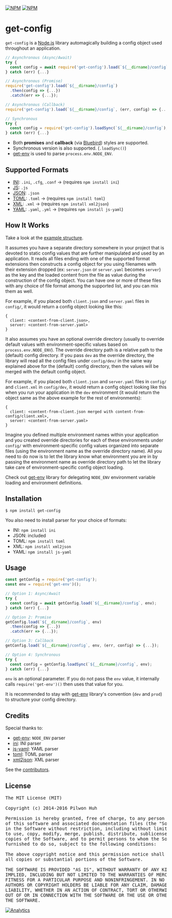 [![NPM](https://nodei.co/npm/get-config.png?downloads=false&stars=false)](https://npmjs.org/package/get-config) [![NPM](https://nodei.co/npm-dl/get-config.png?months=6)](https://npmjs.org/package/get-config)


# get-config

`get-config` is a [Node.js](http://nodejs.org/) library automagically building a config object used throughout an application.

```js
// Asynchronous (Async/Await)
try {
  const config = await require('get-config').load(`${__dirname}/config`);
} catch (err) {...}

// Asynchronous (Promise)
require('get-config').load(`${__dirname}/config`)
  .then(config => {...})
  .catch(err => {...});

// Asynchronous (Callback)
require('get-config').load(`${__dirname}/config`, (err, config) => {...});

// Synchronous
try {
  const config = require('get-config').loadSync(`${__dirname}/config`);
} catch (err) {...}
```

* Both **promises** and **callback** (via [Bluebird](https://github.com/petkaantonov/bluebird)) styles are supported.
* Synchronous version is also supported. (`.loadSync()`)
* [get-env](https://github.com/pilwon/node-get-env) is used to parse `process.env.NODE_ENV`.


## Supported Formats

* [INI](http://en.wikipedia.org/wiki/INI_file): `.ini`, `.cfg`, `.conf` → (requires `npm install ini`)
* [JS](https://developer.mozilla.org/en-US/docs/Mozilla/JavaScript_code_modules): `.js`
* [JSON](http://json.org/): `.json`
* [TOML](https://github.com/toml-lang/toml): `.toml` → (requires `npm install toml`)
* [XML](http://www.w3.org/XML/): `.xml` → (requires `npm install xml2json`)
* [YAML](http://yaml.org/): `.yaml`, `.yml` → (requires `npm install js-yaml`)


## How It Works

Take a look at the [example structure](https://github.com/pilwon/node-get-config/tree/master/example).

It assumes you have a separate directory somewhere in your project that is devoted to static config values that are further manipulated and used by an application. It reads all files ending with one of the supported format extensions then constructs a config object for you using filenames with their extension dropped (ex: `server.json` or `server.yaml` becomes `server`) as the key and the loaded content from the file as value during the construction of the config object. You can have one or more of these files with any choice of file format among the supported list, and you can mix them as well.

For example, if you placed both `client.json` and `server.yaml` files in `config/`, it would return a config object looking like this:

```
{
  client: <content-from-client.json>,
  server: <content-from-server.yaml>
}
```

It also assumes you have an optional override directory (usually to override default values with environment-specific values based on `process.env.NODE_ENV`). The override directory path is a relative path to the (default) config directory. If you pass `dev` as the override directory, the library will read all the config files under `config/dev/` in the same way explained above for the (default) config directory, then the values will be merged with the default config object.

For example, if you placed both `client.json` and `server.yaml` files in `config/` and `client.xml` in `config/dev`, it would return a config object looking like this when you run your application in the `dev` environment (it would return the object same as the above example for the rest of environments):

```
{
  client: <content-from-client.json merged with content-from-config/client.xml>,
  server: <content-from-server.yaml>
}
```

Imagine you defined multiple environment names within your application and you created override directories for each of these environments under `config/` with environment-specific config values organized into separate files (using the environment name as the override directory name). All you need to do now is to let the library know what environment you are in by passing the environment name as override directory path to let the library take care of environment-specific config object loading.

Check out [get-env](https://github.com/pilwon/node-get-env) library for delegating `NODE_ENV` environment variable loading and environment definitions.


## Installation

    $ npm install get-config

You also need to install parser for your choice of formats:

* INI: `npm install ini`
* JSON: included
* TOML: `npm install toml`
* XML: `npm install xml2json`
* YAML: `npm install js-yaml`


## Usage

```js
const getConfig = require('get-config');
const env = require('get-env')();

// Option 1: Async/Await
try {
  const config = await getConfig.load(`${__dirname}/config`, env);
} catch (err) {...}

// Option 2: Promise
getConfig.load(`${__dirname}/config`, env)
  .then(config => {...})
  .catch(err => {...});

// Option 3: Callback
getConfig.load(`${__dirname}/config`, env, (err, config) => {...});

// Option 4: Synchronous
try {
  const config = getConfig.loadSync(`${__dirname}/config`, env);
} catch (err) {...}
```

`env` is an optional parameter. If you do not pass the `env` value, it internally calls `require('get-env')()` then uses that value for you.

It is recommended to stay with [get-env](https://github.com/pilwon/node-get-env) library's convention (`dev` and `prod`) to structure your config directory.


## Credits

Special thanks to:

* [get-env](https://github.com/pilwon/node-get-env): `NODE_ENV` parser
* [ini](https://github.com/isaacs/ini): INI parser
* [js-yaml](https://github.com/nodeca/js-yaml): YAML parser
* [toml](https://github.com/BinaryMuse/toml-node): TOML parser
* [xml2json](https://github.com/buglabs/node-xml2json): XML parser

See the [contributors](https://github.com/pilwon/node-get-config/graphs/contributors).


## License

<pre>
The MIT License (MIT)

Copyright (c) 2014-2016 Pilwon Huh

Permission is hereby granted, free of charge, to any person obtaining a copy
of this software and associated documentation files (the "Software"), to deal
in the Software without restriction, including without limitation the rights
to use, copy, modify, merge, publish, distribute, sublicense, and/or sell
copies of the Software, and to permit persons to whom the Software is
furnished to do so, subject to the following conditions:

The above copyright notice and this permission notice shall be included in
all copies or substantial portions of the Software.

THE SOFTWARE IS PROVIDED "AS IS", WITHOUT WARRANTY OF ANY KIND, EXPRESS OR
IMPLIED, INCLUDING BUT NOT LIMITED TO THE WARRANTIES OF MERCHANTABILITY,
FITNESS FOR A PARTICULAR PURPOSE AND NONINFRINGEMENT. IN NO EVENT SHALL THE
AUTHORS OR COPYRIGHT HOLDERS BE LIABLE FOR ANY CLAIM, DAMAGES OR OTHER
LIABILITY, WHETHER IN AN ACTION OF CONTRACT, TORT OR OTHERWISE, ARISING FROM,
OUT OF OR IN CONNECTION WITH THE SOFTWARE OR THE USE OR OTHER DEALINGS IN
THE SOFTWARE.
</pre>

[![Analytics](https://ga-beacon.appspot.com/UA-47034562-24/node-get-config/readme?pixel)](https://github.com/pilwon/node-get-config)
